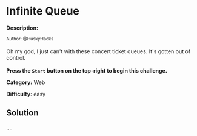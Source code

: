 # Infinite Queue

**Description:**

<small>Author: @HuskyHacks</small><br><br>Oh my god, I just can't with these concert ticket queues. It's gotten out of control.<br><br>
<b>Press the <code>Start</code> button on the top-right to begin this challenge.</b>


**Category:** Web

**Difficulty:** easy

## Solution

....
